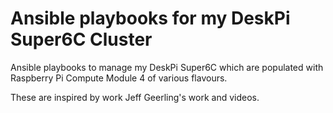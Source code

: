 # Ansible playbooks for my DeskPi Super6C Cluster

Ansible playbooks to manage my DeskPi Super6C which are populated with Raspberry Pi Compute Module 4 of various flavours.

These are inspired by work Jeff Geerling's work and videos.